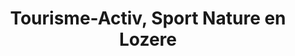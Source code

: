 ---
title: "Tourisme-Activ, Sport Nature en Lozere"
url: /florac/tourisme-activ-sport-nature-en-lozere/
shop: agence de voyage
---